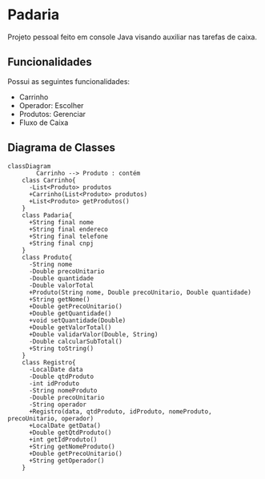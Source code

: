 # Padaria
Projeto pessoal feito em console Java visando auxiliar nas tarefas de caixa. 

## Funcionalidades
Possui as seguintes funcionalidades:
- Carrinho
- Operador: Escolher
- Produtos: Gerenciar
- Fluxo de Caixa

## Diagrama de Classes
```mermaid
classDiagram
        Carrinho --> Produto : contém
    class Carrinho{
      -List<Produto> produtos
      +Carrinho(List<Produto> produtos)
      +List<Produto> getProdutos()
    }    
    class Padaria{
      +String final nome
      +String final endereco
      +String final telefone
      +String final cnpj
    }    
    class Produto{
      -String nome
      -Double precoUnitario
      -Double quantidade
      -Double valorTotal
      +Produto(String nome, Double precoUnitario, Double quantidade)
      +String getNome()
      +Double getPrecoUnitario()
      +Double getQuantidade()
      +void setQuantidade(Double)
      +Double getValorTotal()
      +Double validarValor(Double, String)
      -Double calcularSubTotal()
      +String toString()
    }
    class Registro{
      -LocalDate data
      -Double qtdProduto
      -int idProduto
      -String nomeProduto
      -Double precoUnitario
      -String operador
      +Registro(data, qtdProduto, idProduto, nomeProduto, precoUnitario, operador)
      +LocalDate getData()
      +Double getQtdProduto()
      +int getIdProduto()
      +String getNomeProduto()
      +Double getPrecoUnitario()
      +String getOperador()
    }
```
